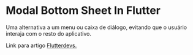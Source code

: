 # Modal Bottom Sheet In Flutter

Uma alternativa a um menu ou caixa de diálogo, evitando que o usuário interaja com o resto do aplicativo.

Link para artigo [Flutterdevs.](https://medium.com/flutterdevs/modal-bottom-sheet-in-flutter-dae05debbed2)